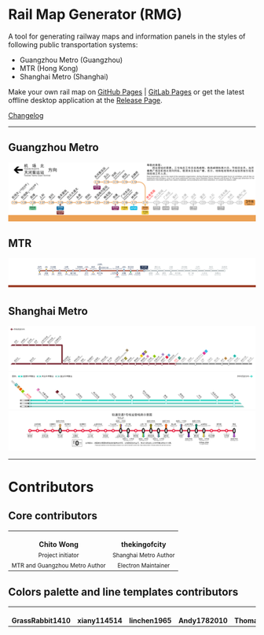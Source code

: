 # Rail Map Generator (RMG)

A tool for generating railway maps and information panels in the styles of following public transportation systems:

- Guangzhou Metro (Guangzhou)
- MTR (Hong Kong)
- Shanghai Metro (Shanghai)

Make your own rail map on [GitHub Pages](https://wongchito.github.io/RailMapGenerator) | [GitLab Pages](https://chitowong.gitlab.io/RailMapGenerator) or get the latest offline desktop application at the [Release Page](https://github.com/wongchito/RailMapGenerator/releases).

[Changelog](https://github.com/wongchito/RailMapGenerator/wiki/Change-Log)

---

## Guangzhou Metro

![gzmetro-3-railmap](docs/imgs/gzmetro-3-railmap.png)

## MTR

![mtr-tuenma-railmap](docs/imgs/mtr-tuenma-railmap.png)

## Shanghai Metro

![shmetro-11-railmap](docs/imgs/shmetro-11-railmap.png)
![shmetro-16-railmap](docs/imgs/shmetro-16-railmap.png)
![shmetro-1-indoor](docs/imgs/shmetro-1-indoor.png)

---

# Contributors

## Core contributors

<table>
  <tr>
    <td align="center" style="border-width:0px">
      <a herf="https://github.com/wongchito">
        <img src="https://github.com/wongchito.png" width="100px;" alt="" /><br/>
        <b>Chito Wong</b><br/>
      </a>
      <sub>Project initiator</sub><br/>
      <sub>MTR and Guangzhou Metro Author</sub><br/>
    </td>
    <td align="center" style="border-width:0px">
      <a herf="https://github.com/thekingofcity">
        <img src="https://github.com/thekingofcity.png" width="100px;" alt="" /><br/>
        <b>thekingofcity</b><br/>
      </a>
      <sub>Shanghai Metro Author</sub><br/>
      <sub>Electron Maintainer</sub><br/>
    </td>
  </tr>
</table>

## Colors palette and line templates contributors

<table>
  <tr>
    <td align="center" style="border-width:0px">
      <a herf="https://github.com/GrassRabbit1410">
        <img src="https://github.com/GrassRabbit1410.png" width="100px;" alt=""><br/>
        <b>GrassRabbit1410</b><br/>
      </a>
    </td>
    <td align="center" style="border-width:0px">
      <a herf="https://github.com/xiany114514">
        <img src="https://github.com/xiany114514.png" width="100px;" alt=""><br/>
        <b>xiany114514</b><br/>
      </a>
    </td>
    <td align="center" style="border-width:0px">
      <a herf="https://github.com/linchen1965">
        <img src="https://github.com/linchen1965.png" width="100px;" alt=""><br/>
        <b>linchen1965</b><br/>
      </a>
    </td>
    <td align="center" style="border-width:0px">
      <a herf="https://github.com/Andy1782010">
        <img src="https://github.com/Andy1782010.png" width="100px;" alt=""><br/>
        <b>Andy1782010</b><br/>
      </a>
    </td>
    <td align="center" style="border-width:0px">
      <a herf="https://github.com/Thomastzc">
        <img src="https://github.com/Thomastzc.png" width="100px;" alt=""><br/>
        <b>Thomastzc</b><br/>
      </a>
    </td>
    <td align="center" style="border-width:0px">
      <a herf="https://github.com/AnDanJuneUnderline">
        <img src="https://github.com/AnDanJuneUnderline.png" width="100px;" alt=""><br/>
        <b>AnDanJuneUnderline</b><br/>
      </a>
    </td>
    <td align="center" style="border-width:0px">
      <a herf="https://github.com/Tianxiu11111">
        <img src="https://github.com/Tianxiu11111.png" width="100px;" alt=""><br/>
        <b>Tianxiu11111</b><br/>
      </a>
    </td>
  </tr>
</table>

<!-- ## User guide

### Getting started

-   use current canvas or click 'new canvas'

### Adding stations

### Adding interchanges

### Adding branches

### Saving jobs

### Exporting -->
